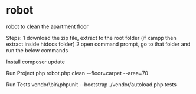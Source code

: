 # robot
robot to clean the apartment floor

Steps:
1 download the zip file, extract to the root folder (if xampp then extract inside htdocs folder)
2 open command prompt, go to that folder and run the below commands

Install
composer update

Run Project
php robot.php clean --floor=carpet --area=70

Run Tests
vendor\bin\phpunit --bootstrap ./vendor/autoload.php tests
